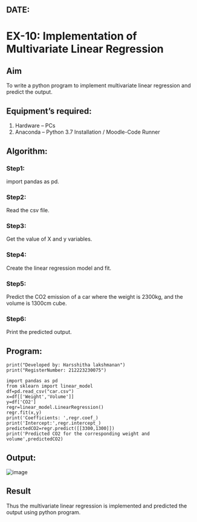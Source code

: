 ## DATE:
# EX-10: Implementation of Multivariate Linear Regression
## Aim
To write a python program to implement multivariate linear regression and predict the output.
## Equipment’s required:
1.	Hardware – PCs
2.	Anaconda – Python 3.7 Installation / Moodle-Code Runner
## Algorithm:
### Step1:
import pandas as pd.

### Step2:
Read the csv file.

### Step3:
Get the value of X and y variables.

### Step4:
Create the linear regression model and fit.

### Step5:
Predict the CO2 emission of a car where the weight is 2300kg, and the volume is 1300cm cube.

### Step6:
Print the predicted output.

## Program:
```
print("Developed by: Harsshitha lakshmanan") 
print("RegisterNumber: 212223230075")

import pandas as pd
from sklearn import linear_model
df=pd.read_csv("car.csv")
x=df[['Weight','Volume']]
y=df['CO2']
regr=linear_model.LinearRegression()
regr.fit(x,y)
print('Coefficients: ',regr.coef_)
print('Intercept:',regr.intercept_)
predictedCO2=regr.predict([[3300,1300]])
print('Predicted CO2 for the corresponding weight and volume',predictedCO2)
```
## Output:
![image](https://github.com/user-attachments/assets/60b98eef-62ea-4639-b07f-52580b4fc14e)



## Result
Thus the multivariate linear regression is implemented and predicted the output using python program.
